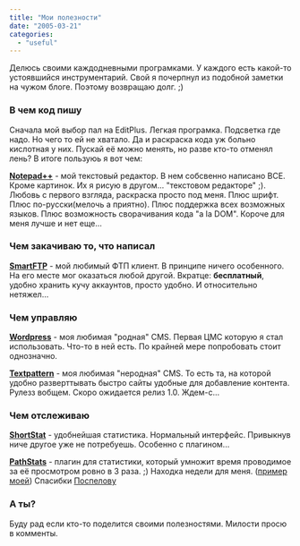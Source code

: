 ```yaml
---
title: "Мои полезности"
date: "2005-03-21"
categories: 
  - "useful"
---
```


Делюсь своими каждодневными програмками. У каждого есть какой-то устоявшийся инструментарий. Свой я почерпнул из подобной заметки на чужом блоге. Поэтому возвращаю долг. ;)

### В чем код пишу

Сначала мой выбор пал на EditPlus. Легкая програмка. Подсветка где надо. Но чего то ей не хватало. Да и раскраска кода уж больно кислотная у них. Пускай её можно менять, но разве кто-то отменял лень? В итоге пользуюь я вот чем:

**[Notepad++](http://notepad-plus.sourceforge.net/uk/site.htm)** - мой текстовый редактор. В нем собсвенно написано ВСЕ. Кроме картинок. Их я рисую в другом... "текстовом редакторе" ;). Любовь с первого взгляда, раскраска просто под меня. Плюс шрифт. Плюс по-русски(мелочь а приятно). Плюс поддержка всех возможных языков. Плюс возможность сворачивания кода "a la DOM". Короче для меня лучше и нет еще...

### Чем закачиваю то, что написал

**[SmartFTP](http://www.smartftp.com/)** - мой любимый ФТП клиент. В принципе ничего особенного. На его месте мог оказаться любой другой. Вкратце: **бесплатный**, удобно хранить кучу аккаунтов, просто удобно. И относительно нетяжел...

### Чем управляю

**[Wordpress](http://wordpress.org/)** - моя любимая "родная" СMS. Первая ЦМС которую я стал использовать. Что-то в ней есть. По крайней мере попробовать стоит однозначно.

**[Textpattern](http://textpattern.com/)** - моя любимая "неродная" СMS. То есть та, на которой удобно разверттывать быстро сайты удобные для добавление контента. Рулезз вобщем. Скоро ожидается релиз 1.0. Ждем-с...

### Чем отслеживаю

**[ShortStat](http://www.shauninman.com/mentary/past/shortstat_again.php)** - удобнейшая статистика. Нормальный интерфейс. Привыкнув ниче другое уже не потребуешь. Особенно с плагином...

**[PathStats](http://jehiah.com/archive/pathstats)** - плагин для статистики, который умножит время проводимое за её просмотром ровно в 3 раза. ;) Находка недели для меня. ([пример моей](http://cssing.iatp.org.ua/shortstat/path.php)) Спасибки [Поспелову](http://blog.emo.com.ua/)

### А ты?

Буду рад если кто-то поделится своими полезностями. Милости просю в комменты.
